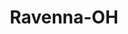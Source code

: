 ---
title: Ravenna-OH
slug: ravenna-oh
f_state:
- cms/state/ohio.md
f_locations:
- cms/payday-loan/advance-america-2134.md
- cms/payday-loan/american-payroll-advance-4343.md
- cms/payday-loan/cashland-9200.md
- cms/payday-loan/home-savings-bank-19462.md
- cms/payday-loan/sydmors-jewelry-co-27069.md
updated-on: '2024-05-30T13:41:28.615Z'
created-on: '2024-05-30T13:41:28.615Z'
published-on: '2024-05-30T13:54:32.469Z'
f_city: Ravenna
layout: '[city].html'
tags: city
---